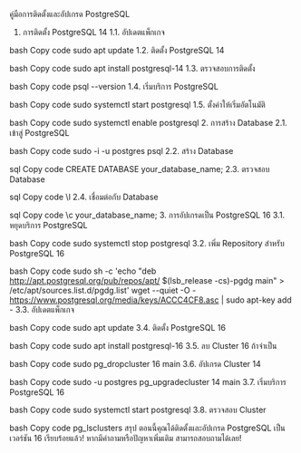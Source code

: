 คู่มือการติดตั้งและอัปเกรด PostgreSQL
1. การติดตั้ง PostgreSQL 14
1.1. อัปเดตแพ็กเกจ

bash
Copy code
sudo apt update
1.2. ติดตั้ง PostgreSQL 14

bash
Copy code
sudo apt install postgresql-14
1.3. ตรวจสอบการติดตั้ง

bash
Copy code
psql --version
1.4. เริ่มบริการ PostgreSQL

bash
Copy code
sudo systemctl start postgresql
1.5. ตั้งค่าให้เริ่มอัตโนมัติ

bash
Copy code
sudo systemctl enable postgresql
2. การสร้าง Database
2.1. เข้าสู่ PostgreSQL

bash
Copy code
sudo -i -u postgres
psql
2.2. สร้าง Database

sql
Copy code
CREATE DATABASE your_database_name;
2.3. ตรวจสอบ Database

sql
Copy code
\l
2.4. เชื่อมต่อกับ Database

sql
Copy code
\c your_database_name;
3. การอัปเกรดเป็น PostgreSQL 16
3.1. หยุดบริการ PostgreSQL

bash
Copy code
sudo systemctl stop postgresql
3.2. เพิ่ม Repository สำหรับ PostgreSQL 16

bash
Copy code
sudo sh -c 'echo "deb http://apt.postgresql.org/pub/repos/apt/ $(lsb_release -cs)-pgdg main" > /etc/apt/sources.list.d/pgdg.list'
wget --quiet -O - https://www.postgresql.org/media/keys/ACCC4CF8.asc | sudo apt-key add -
3.3. อัปเดตแพ็กเกจ

bash
Copy code
sudo apt update
3.4. ติดตั้ง PostgreSQL 16

bash
Copy code
sudo apt install postgresql-16
3.5. ลบ Cluster 16 ถ้าจำเป็น

bash
Copy code
sudo pg_dropcluster 16 main
3.6. อัปเกรด Cluster 14

bash
Copy code
sudo -u postgres pg_upgradecluster 14 main
3.7. เริ่มบริการ PostgreSQL 16

bash
Copy code
sudo systemctl start postgresql
3.8. ตรวจสอบ Cluster

bash
Copy code
pg_lsclusters
สรุป
ตอนนี้คุณได้ติดตั้งและอัปเกรด PostgreSQL เป็นเวอร์ชัน 16 เรียบร้อยแล้ว! หากมีคำถามหรือปัญหาเพิ่มเติม สามารถสอบถามได้เลย!
